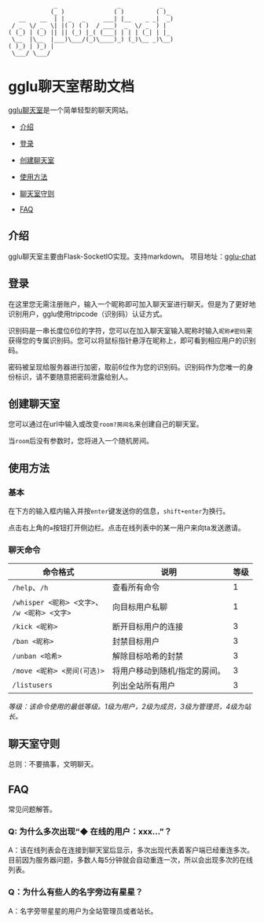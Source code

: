 ```text
             _                 _           _   
            (_ )              ( )         ( )_ 
   __    __  | | _   _     ___| |__    _ _|  _)
 / _  \/ _  \| |( ) ( )  / ___)  _  \/ _  ) |  
( (_) | (_) || || (_) |_( (___| | | | (_| | |_ 
 \__  |\__  |___)\___/(_)\____)_) (_)\__ _)\__)
( )_) | )_) |                                  
 \___/ \___/                                   
```

# gglu聊天室帮助文档

[gglu聊天室](https://chat.bujijam.us.kg/)是一个简单轻型的聊天网站。

- [介绍](https://bujijam.us.kg/docs/help-for-gglu#%E4%BB%8B%E7%BB%8D)

- [登录](https://bujijam.us.kg/docs/help-for-gglu#%E7%99%BB%E5%BD%95)

- [创建聊天室](https://bujijam.us.kg/docs/help-for-gglu#%E5%88%9B%E5%BB%BA%E8%81%8A%E5%A4%A9%E5%AE%A4)

- [使用方法](https://bujijam.us.kg/docs/help-for-gglu#使用方法)

- [聊天室守则](https://bujijam.us.kg/docs/help-for-gglu#%E8%81%8A%E5%A4%A9%E5%AE%A4%E5%AE%88%E5%88%99)

- [FAQ](https://bujijam.us.kg/docs/help-for-gglu#faq)

## 介绍

gglu聊天室主要由Flask-SocketIO实现。支持markdown。
项目地址：[gglu-chat](https://github.com/gglu-chat/main)

## 登录

在这里您无需注册账户，输入一个昵称即可加入聊天室进行聊天。但是为了更好地识别用户，gglu使用tripcode（识别码）认证方式。

识别码是一串长度位6位的字符，您可以在加入聊天室输入昵称时输入`昵称#密码`来获得您的专属识别码。您可以将鼠标指针悬浮在昵称上，即可看到相应用户的识别码。

密码被呈现给服务器进行加密，取前6位作为您的识别码。识别码作为您唯一的身份标识，请不要随意把密码泄露给别人。

## 创建聊天室

您可以通过在url中输入或改变`room?房间名`来创建自己的聊天室。

当`room`后没有参数时，您将进入一个随机房间。

## 使用方法

### 基本

在下方的输入框内输入并按`enter`键发送你的信息，`shift+enter`为换行。

点击右上角的`≡`按钮打开侧边栏。点击在线列表中的某一用户来向ta发送邀请。

### 聊天命令

|命令格式|说明|等级|
|--------|----|----|
|`/help`、`/h`|查看所有命令|1|
|`/whisper <昵称> <文字>`、<br>`/w <昵称> <文字>`|向目标用户私聊|1|
|`/kick <昵称>`|断开目标用户的连接|3|
|`/ban <昵称>`|封禁目标用户|3|
|`/unban <哈希>`|解除目标哈希的封禁|3|
|`/move <昵称> <房间(可选)>`|将用户移动到随机/指定的房间。|3|
|`/listusers`|列出全站所有用户|3|

*等级：该命令使用的最低等级。1级为用户，2级为成员，3级为管理员，4级为站长。*

## 聊天室守则

总则：不要搞事，文明聊天。

## FAQ

常见问题解答。

### Q: 为什么多次出现“◆ 在线的用户：xxx...”？

A：该在线列表会在连接到聊天室后显示，多次出现代表着客户端已经重连多次。目前因为服务器问题，多数人每5分钟就会自动重连一次，所以会出现多次的在线列表。

### Q：为什么有些人的名字旁边有星星？

A：名字旁带星星的用户为全站管理员或者站长。

